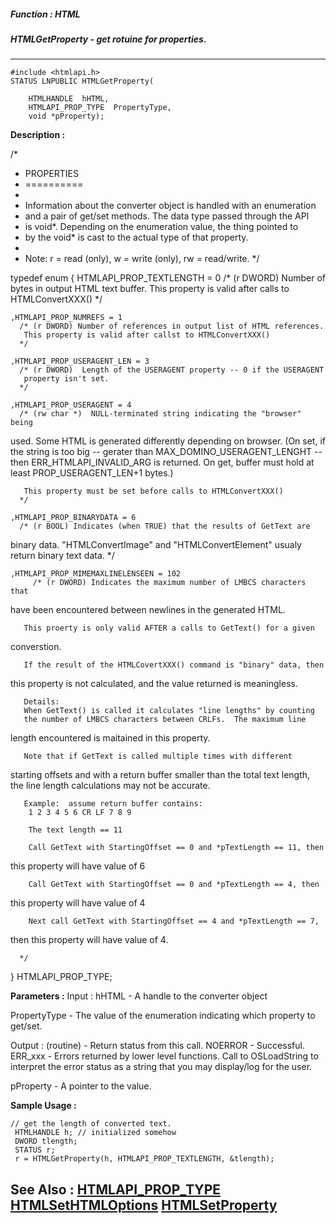 ##### Function : HTML
##### HTMLGetProperty - get rotuine for properties.
---
```
#include <htmlapi.h>
STATUS LNPUBLIC HTMLGetProperty(

	HTMLHANDLE  hHTML,
	HTMLAPI_PROP_TYPE  PropertyType,
	void *pProperty);
```
**Description :**

/*
 * PROPERTIES
 * ==========
 * 
 * Information about the converter object is handled with an enumeration
 * and a pair of get/set methods.  The data type passed through the API
 * is void*.  Depending on the enumeration value, the thing pointed to
 * by the void* is cast to the actual type of that property.
 *
 * Note: r = read (only), w = write (only), rw = read/write.
 */

typedef enum
{
	HTMLAPI_PROP_TEXTLENGTH = 0 
	  /* (r DWORD) Number of bytes in output HTML text buffer.
	   This property is valid after calls to HTMLConvertXXX() 
	  */

	,HTMLAPI_PROP_NUMREFS = 1 
	  /* (r DWORD) Number of references in output list of HTML references.
	   This property is valid after callst to HTMLConvertXXX()
	  */

	,HTMLAPI_PROP_USERAGENT_LEN = 3 
	  /* (r DWORD)  Length of the USERAGENT property -- 0 if the USERAGENT
	   property isn't set.
	  */

	,HTMLAPI_PROP_USERAGENT = 4 
	  /* (rw char *)  NULL-terminated string indicating the "browser" being 
used.
	   Some HTML is generated differently depending on browser.
	   (On set, if the string is too big -- gerater than 
MAX_DOMINO_USERAGENT_LENGHT --
	    then ERR_HTMLAPI_INVALID_ARG is returned.
	    On get, buffer must hold at least PROP_USERAGENT_LEN+1 bytes.) 

	   This property must be set before calls to HTMLConvertXXX()
	  */

	,HTMLAPI_PROP_BINARYDATA = 6
	  /* (r BOOL) Indicates (when TRUE) that the results of GetText are 
binary data.
	   "HTMLConvertImage" and "HTMLConvertElement" usualy return binary 
text data.
	    */


	,HTMLAPI_PROP_MIMEMAXLINELENSEEN = 102
	     /* (r DWORD) Indicates the maximum number of LMBCS characters that 
have been
	   encountered between newlines in the generated HTML.

	   This proerty is only valid AFTER a calls to GetText() for a given 
converstion.

	   If the result of the HTMLCovertXXX() command is "binary" data, then 
this property
	   is not calculated, and the value returned is meaningless.

	   Details:
	   When GetText() is called it calculates "line lengths" by counting
	   the number of LMBCS characters between CRLFs.  The maximum line 
length encountered
	   is maitained in this property.

	   Note that if GetText is called multiple times with different 
starting offsets
	   and with a return buffer smaller than the total text length, the 
line length calculations
	   may not be accurate.
	  
	   Example:  assume return buffer contains:
	    1 2 3 4 5 6 CR LF 7 8 9

	    The text length == 11

	    Call GetText with StartingOffset == 0 and *pTextLength == 11, then 
this property
	    will have value of 6

	    Call GetText with StartingOffset == 0 and *pTextLength == 4, then 
this property
	    will have value of 4

	    Next call GetText with StartingOffset == 4 and *pTextLength == 7, 
then this
	    property will have value of 4.

	  */

} HTMLAPI_PROP_TYPE;


**Parameters :**
Input :
hHTML  -  A handle to the converter object

PropertyType  -  The value of the enumeration indicating which property to get/set.

Output :
(routine)  -  Return status from this call.
	NOERROR - Successful.
	ERR_xxx - Errors returned by lower level functions.  Call to OSLoadString to interpret the error status as a string that you may display/log for the user.


pProperty  -  A pointer to the value.


**Sample Usage :**
```
// get the length of converted text.
 HTMLHANDLE h; // initialized somehow
 DWORD tlength;
 STATUS r;
 r = HTMLGetProperty(h, HTMLAPI_PROP_TEXTLENGTH, &tlength);

```
**See Also :**
[HTMLAPI_PROP_TYPE](/reference/Data/HTMLAPI_PROP_TYPE)
[HTMLSetHTMLOptions](/reference/Func/HTMLSetHTMLOptions)
[HTMLSetProperty](/reference/Func/HTMLSetProperty)
---
